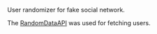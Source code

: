 User randomizer for fake social network. 

The [RandomDataAPI](https://random-data-api.com/) was used for fetching users.
